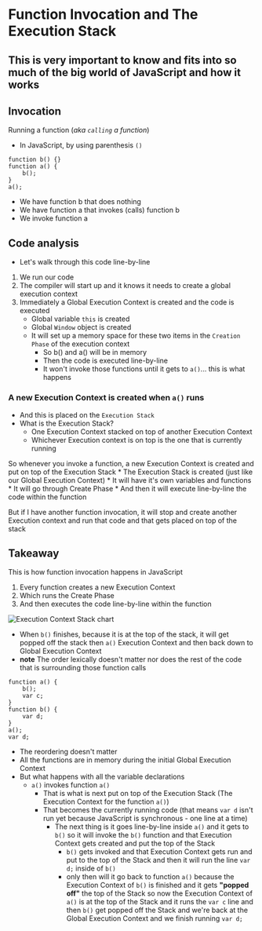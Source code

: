 # Function Invocation and The Execution Stack
## This is very important to know and fits into so much of the big world of JavaScript and how it works

## Invocation
Running a function (_aka `calling` a function_)

* In JavaScript, by using parenthesis `()`

```
function b() {}
function a() {
    b();
}
a();
```

* We have function b that does nothing
* We have function a that invokes (calls) function b
* We invoke function a

## Code analysis
* Let's walk through this code line-by-line

1. We run our code
2. The compiler will start up and it knows it needs to create a global execution context
3. Immediately a Global Execution Context is created and the code is executed
    * Global variable `this` is created
    * Global `Window` object is created
    * It will set up a memory space for these two items in the `Creation Phase` of the execution context
        + So b() and a() will be in memory
        + Then the code is executed line-by-line
        + It won't invoke those functions until it gets to `a()`... this is what happens

### A new Execution Context is created when `a()` runs
* And this is placed on the `Execution Stack`
* What is the Execution Stack?
    - One Execution Context stacked on top of another Execution Context
    - Whichever Execution context is on top is the one that is currently running

So whenever you invoke a function, a new Execution Context is created and put on top of the Execution Stack
    * The Execution Stack is created (just like our Global Execution Context)
    * It will have it's own variables and functions
    * It will go through Create Phase
    * And then it will execute line-by-line the code within the function

But if I have another function invocation, it will stop and create another Execution context and run that code and that gets placed on top of the stack

## Takeaway
This is how function invocation happens in JavaScript

1. Every function creates a new Execution Context
2. Which runs the Create Phase
3. And then executes the code line-by-line within the function

![Execution Context Stack chart](https://i.imgur.com/vpiujKf.png)

* When `b()` finishes, because it is at the top of the stack, it will get popped off the stack then `a()` Execution Context and then back down to Global Execution Context
* **note** The order lexically doesn't matter nor does the rest of the code that is surrounding those function calls

```
function a() {
    b();
    var c;
}
function b() {
    var d;
}
a();
var d;
```

* The reordering doesn't matter
* All the functions are in memory during the initial Global Execution Context
* But what happens with all the variable declarations
    - `a()` invokes function `a()`
        + That is what is next put on top of the Execution Stack (The Execution Context for the function `a()`)
        + That becomes the currently running code (that means `var d` isn't run yet because JavaScript is synchronous - one line at a time)
            * The next thing is it goes line-by-line inside `a()` and it gets to `b()` so it will invoke the `b()` function and that Execution Context gets created and put the top of the Stack
                - `b()` gets invoked and that Execution Context gets run and put to the top of the Stack and then it will run the line `var d;` inside of `b()`
                - only then will it go back to function `a()` because the Execution Context of `b()` is finished and it gets **"popped off"** the top of the Stack so now the Execution Context of `a()` is at the top of the Stack and it runs the `var c` line and then `b()` get popped off the Stack and we're back at the Global Execution Context and we finish running `var d;`
